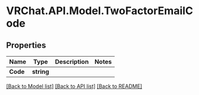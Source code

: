 # VRChat.API.Model.TwoFactorEmailCode

## Properties

Name | Type | Description | Notes
------------ | ------------- | ------------- | -------------
**Code** | **string** |  | 

[[Back to Model list]](../README.md#documentation-for-models) [[Back to API list]](../README.md#documentation-for-api-endpoints) [[Back to README]](../README.md)

